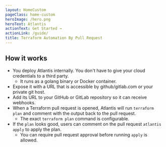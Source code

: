 ```yaml
---
layout: HomeCustom
pageClass: home-custom
heroImage: /hero.png
heroText: Atlantis
actionText: Get Started →
actionLink: /guide/
title: Terraform Automation By Pull Request
---
```


## How it works
* You deploy Atlantis internally. You don't have to give your cloud credentials to a third party.
    * It runs as a golang binary or Docker container.
* Expose it with a URL that is accessible by github/gitlab.com or your private git host.
* Add its URL to your GitHub or GitLab repository so it can receive webhooks.
* When a Terraform pull request is opened, Atlantis will run `terraform plan` and comment
with the output back to the pull request.
    * The exact `terraform plan` command is configurable.
* If the `plan` looks good, users can comment on the pull request `atlantis apply` to apply the plan.
    * You can require pull request approval before running `apply` is allowed.

